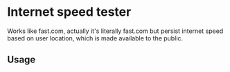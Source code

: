 # Internet speed tester

Works like fast.com, actually it's literally fast.com but persist internet speed based on user location, which is made available to the public.

## Usage
